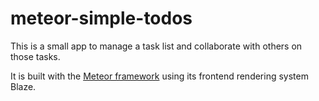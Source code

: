 # meteor-simple-todos

This is a small app to manage a task list and collaborate with others on those tasks.

It is built with the [Meteor framework](https://www.meteor.com/) using its frontend rendering system Blaze.
